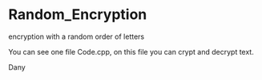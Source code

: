 # Random_Encryption
encryption with a random order of letters

You can see one file Code.cpp, on this file you can crypt and decrypt text.

Dany
